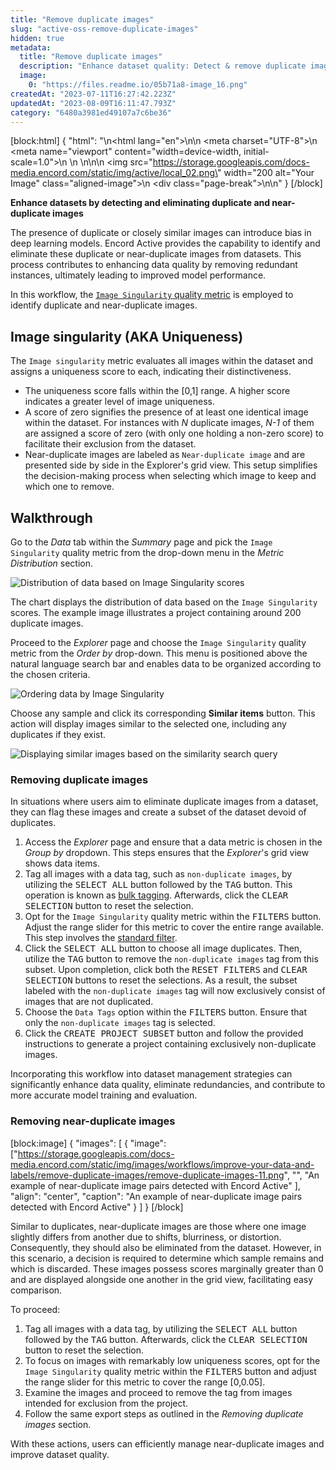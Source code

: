 ```yaml
---
title: "Remove duplicate images"
slug: "active-oss-remove-duplicate-images"
hidden: true
metadata: 
  title: "Remove duplicate images"
  description: "Enhance dataset quality: Detect & remove duplicate images with Encord Active. Mitigate bias, optimize data for models"
  image: 
    0: "https://files.readme.io/05b71a8-image_16.png"
createdAt: "2023-07-11T16:27:42.223Z"
updatedAt: "2023-08-09T16:11:47.793Z"
category: "6480a3981ed49107a7c6be36"
---
```


[block:html]
{
  "html": "<!DOCTYPE html>\n<html lang=\"en\">\n<head>\n    <meta charset=\"UTF-8\">\n    <meta name=\"viewport\" content=\"width=device-width, initial-scale=1.0\">\n    <title>Aligned Image with Page Break</title>\n    <style>\n        .aligned-image {\n            display: block;\n            margin: auto; /* This centers the image */\n        }\n\n        .page-break {\n            page-break-after: always; /* This adds a page break after the image */\n        }\n    </style>\n</head>\n<body>\n    <img src=\"https://storage.googleapis.com/docs-media.encord.com/static/img/active/local_02.png\" width=\"200 alt=\"Your Image\" class=\"aligned-image\">\n    <div class=\"page-break\"></div>\n</body>\n</html>"
}
[/block]

**Enhance datasets by detecting and eliminating duplicate and near-duplicate images**

The presence of duplicate or closely similar images can introduce bias in deep learning models. Encord Active provides the capability to identify and eliminate these duplicate or near-duplicate images from datasets. This process contributes to enhancing data quality by removing redundant instances, ultimately leading to improved model performance.

In this workflow, the [`Image Singularity` quality metric](https://docs.encord.com/docs/active-data-quality-metrics#uniqueness) is employed to identify duplicate and near-duplicate images.

## Image singularity (AKA Uniqueness)

The `Image singularity` metric evaluates all images within the dataset and assigns a uniqueness score to each, indicating their distinctiveness.
- The uniqueness score falls within the [0,1] range. A higher score indicates a greater level of image uniqueness.
- A score of zero signifies the presence of at least one identical image within the dataset. For instances with _N_ duplicate images, _N-1_ of them are assigned a score of zero (with only one holding a non-zero score) to facilitate their exclusion from the dataset.
- Near-duplicate images are labeled as `Near-duplicate image` and are presented side by side in the Explorer's grid view. This setup simplifies the decision-making process when selecting which image to keep and which one to remove.

[//]: # (TODO add this option when Description fields made by metrics are accessible in the UI)
[//]: # (- In the context of _N_ duplicate images, _N-1_ images are associated with a single representative image, visible through the `Description` field in the details of each image.)

## Walkthrough

Go to the _Data_ tab within the _Summary_ page and pick the `Image Singularity` quality metric from the drop-down menu in the _Metric Distribution_ section.

![Distribution of data based on Image Singularity scores](https://storage.googleapis.com/docs-media.encord.com/static/img/active/workflows/summary-data-metric-distribution-image-singularity.png)

The chart displays the distribution of data based on the `Image Singularity` scores. The example image illustrates a project containing around 200 duplicate images. 

Proceed to the _Explorer_ page and choose the `Image Singularity` quality metric from the _Order by_ drop-down. This menu is positioned above the natural language search bar and enables data to be organized according to the chosen criteria.

![Ordering data by Image Singularity](https://storage.googleapis.com/docs-media.encord.com/static/img/active/workflows/explorer-order-by-image-singularity.png)

Choose any sample and click its corresponding **Similar items** button. This action will display images similar to the selected one, including any duplicates if they exist.

![Displaying similar images based on the similarity search query](https://storage.googleapis.com/docs-media.encord.com/static/img/active/workflows/explorer-image-similarity-search.png)

### Removing duplicate images

In situations where users aim to eliminate duplicate images from a dataset, they can flag these images and create a subset of the dataset devoid of duplicates.

1. Access the _Explorer_ page and ensure that a data metric is chosen in the _Group by_ dropdown. This steps ensures that the _Explorer_'s grid view shows data items.
2. Tag all images with a data tag, such as `non-duplicate images`, by utilizing the <kbd>SELECT ALL</kbd> button followed by the <kbd>TAG</kbd> button. This operation is known as [bulk tagging](https://docs.encord.com/docs/active-tagging#bulk-tagging). Afterwards, click the <kbd>CLEAR SELECTION</kbd> button to reset the selection.
3. Opt for the `Image Singularity` quality metric within the <kbd>FILTERS</kbd> button. Adjust the range slider for this metric to cover the entire range available. This step involves the [standard filter](https://docs.encord.com/docs/active-filtering#standard-filter-feature).
4. Click the <kbd>SELECT ALL</kbd> button to choose all image duplicates. Then, utilize the <kbd>TAG</kbd> button to remove the `non-duplicate images` tag from this subset. Upon completion, click both the <kbd>RESET FILTERS</kbd> and <kbd>CLEAR SELECTION</kbd> buttons to reset the selections. As a result, the subset labeled with the `non-duplicate images` tag will now exclusively consist of images that are not duplicated.
5. Choose the `Data Tags` option within the <kbd>FILTERS</kbd> button. Ensure that only the `non-duplicate images` tag is selected.
6. Click the <kbd>CREATE PROJECT SUBSET</kbd> button and follow the provided instructions to generate a project containing exclusively non-duplicate images.

Incorporating this workflow into dataset management strategies can significantly enhance data quality, eliminate redundancies, and contribute to more accurate model training and evaluation.

### Removing near-duplicate images

[block:image]
{
  "images": [
    {
      "image": ["https://storage.googleapis.com/docs-media.encord.com/static/img/images/workflows/improve-your-data-and-labels/remove-duplicate-images/remove-duplicate-images-11.png",
      "",
      "An example of near-duplicate image pairs detected with Encord Active"
      ],
      "align": "center",
      "caption": "An example of near-duplicate image pairs detected with Encord Active"
    }
  ]
}
[/block]

Similar to duplicates, near-duplicate images are those where one image slightly differs from another due to shifts, blurriness, or distortion. Consequently, they should also be eliminated from the dataset. However, in this scenario, a decision is required to determine which sample remains and which is discarded. These images possess scores marginally greater than 0 and are displayed alongside one another in the grid view, facilitating easy comparison.

To proceed:
1. Tag all images with a data tag, by utilizing the <kbd>SELECT ALL</kbd> button followed by the <kbd>TAG</kbd> button. Afterwards, click the <kbd>CLEAR SELECTION</kbd> button to reset the selection.
2. To focus on images with remarkably low uniqueness scores, opt for the `Image Singularity` quality metric within the <kbd>FILTERS</kbd> button and adjust the range slider for this metric to cover the range [0,0.05].
3. Examine the images and proceed to remove the tag from images intended for exclusion from the project. 
4. Follow the same export steps as outlined in the _Removing duplicate images_ section.

[//]: # (TODO add this option when Description fields made by metrics are accessible in the UI)
[//]: # (2. Identify images with a description indicating "_Near-duplicate image_." )

With these actions, users can efficiently manage near-duplicate images and improve dataset quality.
